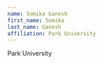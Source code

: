 ```yaml
---
name: Somika Ganesh
first_name: Somika
last_name: Ganesh
affiliation: Park University
---
```


Park University
